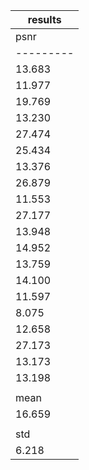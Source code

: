 
| results |
|---------|
|   psnr  |
|---------|
|  13.683 |
|  11.977 |
|  19.769 |
|  13.230 |
|  27.474 |
|  25.434 |
|  13.376 |
|  26.879 |
|  11.553 |
|  27.177 |
|  13.948 |
|  14.952 |
|  13.759 |
|  14.100 |
|  11.597 |
|  8.075  |
|  12.658 |
|  27.173 |
|  13.173 |
|  13.198 |
|         |
|   mean  |
|  16.659 |
|         |
|   std   |
|  6.218  |